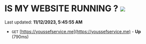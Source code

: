 # IS MY WEBSITE RUNNING ? [![](https://img.shields.io/static/v1?label=Sponsor&message=%E2%9D%A4&logo=GitHub&color=%23fe8e86)](https://github.com/sponsors/<username>)

Last updated: **11/12/2023, 5:45:55 AM**

- `GET` [https://youssefservice.me](https://youssefservice.me) - **Up** (790ms)
